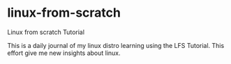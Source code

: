 linux-from-scratch
==================

Linux from scratch Tutorial

This is a daily journal of my linux distro learning
using the LFS Tutorial. This effort give me new
insights about linux.
